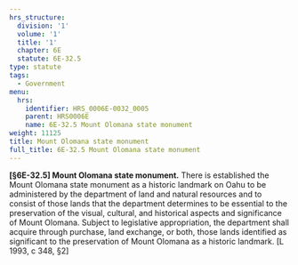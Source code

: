 ```yaml
---
hrs_structure:
  division: '1'
  volume: '1'
  title: '1'
  chapter: 6E
  statute: 6E-32.5
type: statute
tags:
  - Government
menu:
  hrs:
    identifier: HRS_0006E-0032_0005
    parent: HRS0006E
    name: 6E-32.5 Mount Olomana state monument
weight: 11125
title: Mount Olomana state monument
full_title: 6E-32.5 Mount Olomana state monument
---
```

**[§6E-32.5] Mount Olomana state monument.** There is established the Mount Olomana state monument as a historic landmark on Oahu to be administered by the department of land and natural resources and to consist of those lands that the department determines to be essential to the preservation of the visual, cultural, and historical aspects and significance of Mount Olomana. Subject to legislative appropriation, the department shall acquire through purchase, land exchange, or both, those lands identified as significant to the preservation of Mount Olomana as a historic landmark. [L 1993, c 348, §2]